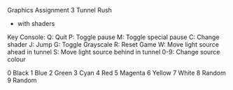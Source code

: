 Graphics Assignment 3
Tunnel Rush
- with shaders

Key Console:
    Q: Quit
    P: Toggle pause
    M: Toggle special pause
    C: Change shader
    J: Jump
    G: Toggle Grayscale
    R: Reset Game
    W: Move light source ahead in tunnel
    S: Move light source behind in tunnel
    0-9: Change source colour

0 Black
1 Blue
2 Green
3 Cyan
4 Red
5 Magenta
6 Yellow
7 White
8 Random
9 Random
